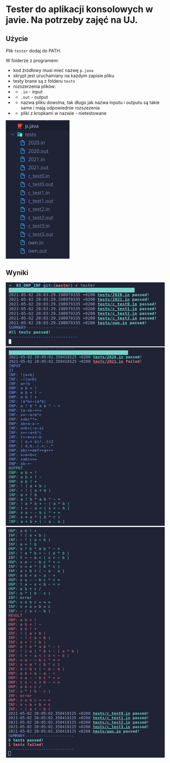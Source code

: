 # Tester do aplikacji konsolowych w javie. Na potrzeby zajęć na UJ.

## Użycie

Plik `tester` dodaj do PATH.

W folderze z programem:

- kod źródłowy musi mieć nazwę `p.java`
- skrypt jest uruchamiany na każdym zapisie pliku
- testy brane są z folderu `tests`
- rozszerzenia plików:
- - `.in` - input
- - `.out` - output
- - nazwa pliku dowolna, tak długo jak nazwa inputu i outputu są takie same i mają odpowiednie rozszezenia
- - pliki z kropkami w nazwie - nietestowane

![Directory Structure](directory_structure.png)

## Wyniki

![Success](success.png)
![Failure](failure1.png)
![Failure](failure.png)
